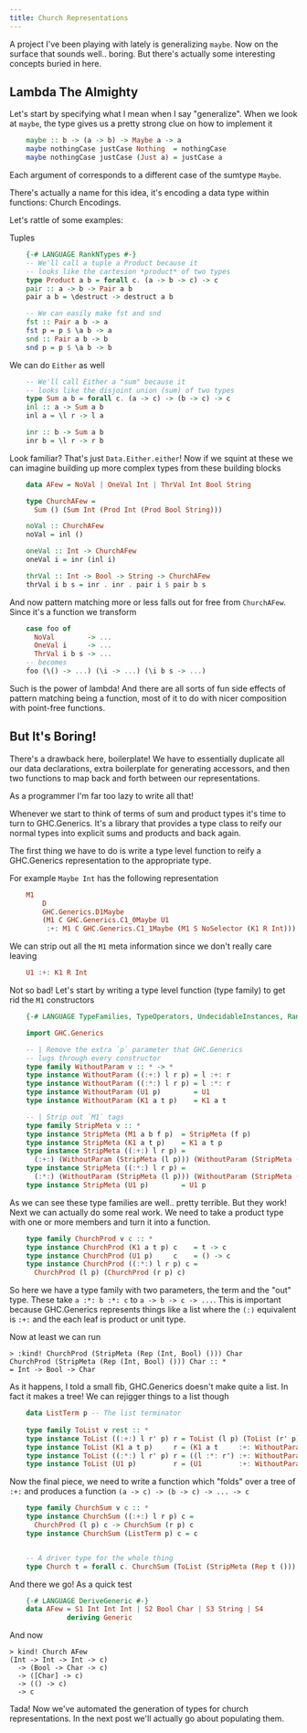 ```yaml
---
title: Church Representations
---
```


A project I've been playing with lately is generalizing `maybe`.
Now on the surface that sounds well.. boring. But there's actually
some interesting concepts buried in here.

## Lambda The Almighty
Let's start by specifying what I mean when I say "generalize".
When we look at `maybe`, the type gives us a pretty strong
clue on how to implement it

``` haskell
    maybe :: b -> (a -> b) -> Maybe a -> a
    maybe nothingCase justCase Nothing  = nothingCase
    maybe nothingCase justCase (Just a) = justCase a
```

Each argument of corresponds to a different case of
the sumtype `Maybe`.

There's actually a name for this idea, it's encoding
a data type within functions: Church Encodings.

Let's rattle of some examples:

Tuples

``` haskell
    {-# LANGUAGE RankNTypes #-}
    -- We'll call a tuple a Product because it
    -- looks like the cartesion *product* of two types
    type Product a b = forall c. (a -> b -> c) -> c
    pair :: a -> b -> Pair a b
    pair a b = \destruct -> destruct a b

    -- We can easily make fst and snd
    fst :: Pair a b -> a
    fst p = p $ \a b -> a
    snd :: Pair a b -> b
    snd p = p $ \a b -> b
```

We can do `Either` as well

``` haskell
    -- We'll call Either a "sum" because it
    -- looks like the disjoint union (sum) of two types
    type Sum a b = forall c. (a -> c) -> (b -> c) -> c
    inl :: a -> Sum a b
    inl a = \l r -> l a

    inr :: b -> Sum a b
    inr b = \l r -> r b
```

Look familiar? That's just `Data.Either.either`!
Now if we squint at these we can imagine building up
more complex types from these building blocks

``` haskell
    data AFew = NoVal | OneVal Int | ThrVal Int Bool String

    type ChurchAFew =
      Sum () (Sum Int (Prod Int (Prod Bool String)))

    noVal :: ChurchAFew
    noVal = inl ()

    oneVal :: Int -> ChurchAFew
    oneVal i = inr (inl i)

    thrVal :: Int -> Bool -> String -> ChurchAFew
    thrVal i b s = inr . inr . pair i $ pair b s
```
And now pattern matching more or less falls out for free from
`ChurchAFew`. Since it's a function we transform

``` haskell
    case foo of
      NoVal        -> ...
      OneVal i     -> ...
      ThrVal i b s -> ...
    -- becomes
    foo (\() -> ...) (\i -> ...) (\i b s -> ...)
```

Such is the power of lambda! And there are all sorts
of fun side effects of pattern matching being a function,
most of it to do with nicer composition with point-free functions.

## But It's Boring!

There's a drawback here, boilerplate! We have to essentially
duplicate all our data declarations, extra boilerplate for generating
accessors, and then two functions to map back and forth between
our representations.

As a programmer I'm far too lazy to write all that!

Whenever we start to think of terms of sum and product types
it's time to turn to GHC.Generics. It's a library that provides
a type class to reify our normal types into explicit sums
and products and back again.

The first thing we have to do is write a type level function
to reify a GHC.Generics representation to the appropriate type.

For example `Maybe Int` has the following representation

``` haskell
    M1
        D
        GHC.Generics.D1Maybe
        (M1 C GHC.Generics.C1_0Maybe U1
         :+: M1 C GHC.Generics.C1_1Maybe (M1 S NoSelector (K1 R Int)))
```

We can strip out all the `M1` meta information since we don't really care leaving

``` haskell
    U1 :+: K1 R Int
```

Not so bad! Let's start by writing a type level function (type family)
to get rid the `M1` constructors

``` haskell
    {-# LANGUAGE TypeFamilies, TypeOperators, UndecidableInstances, RankNTypes #-}

    import GHC.Generics

    -- | Remove the extra `p` parameter that GHC.Generics
    -- lugs through every constructor
    type family WithoutParam v :: * -> *
    type instance WithoutParam ((:+:) l r p) = l :+: r
    type instance WithoutParam ((:*:) l r p) = l :*: r
    type instance WithoutParam (U1 p)        = U1
    type instance WithoutParam (K1 a t p)    = K1 a t

    -- | Strip out `M1` tags
    type family StripMeta v :: *
    type instance StripMeta (M1 a b f p)  = StripMeta (f p)
    type instance StripMeta (K1 a t p)    = K1 a t p
    type instance StripMeta ((:+:) l r p) =
      (:+:) (WithoutParam (StripMeta (l p))) (WithoutParam (StripMeta (r p))) p
    type instance StripMeta ((:*:) l r p) =
      (:*:) (WithoutParam (StripMeta (l p))) (WithoutParam (StripMeta (r p))) p
    type instance StripMeta (U1 p)        = U1 p

```

As we can see these type families are well.. pretty terrible. But they work!
Next we can actually do some real work. We need to take a product type with
one or more members and turn it into a function.

``` haskell
    type family ChurchProd v c :: *
    type instance ChurchProd (K1 a t p) c    = t -> c
    type instance ChurchProd (U1 p)     c    = () -> c
    type instance ChurchProd ((:*:) l r p) c =
      ChurchProd (l p) (ChurchProd (r p) c)
```

So here we have a type family with two parameters, the term and the "out" type.
These take `a :*: b :*: c` to `a -> b -> c -> ...`. This is important because
GHC.Generics represents things like a list where the `(:)` equivalent is `:+:`
and the each leaf is product or unit type.

Now at least we can run

    > :kind! ChurchProd (StripMeta (Rep (Int, Bool) ())) Char
    ChurchProd (StripMeta (Rep (Int, Bool) ())) Char :: *
    = Int -> Bool -> Char


As it happens, I told a small fib, GHC.Generics doesn't make
quite a list. In fact it makes a tree! We can rejigger things
to a list though

``` haskell
    data ListTerm p -- The list terminator
    
    type family ToList v rest :: *
    type instance ToList ((:+:) l r' p) r = ToList (l p) (ToList (r' p) r)
    type instance ToList (K1 a t p)     r = (K1 a t     :+: WithoutParam r) p
    type instance ToList ((:*:) l r' p) r = ((l :*: r') :+: WithoutParam r) p
    type instance ToList (U1 p)         r = (U1         :+: WithoutParam r) p
```

Now the final piece, we need to write a function which "folds" over a tree of
`:+:` and produces a function `(a -> c) -> (b -> c) -> ... -> c`

``` haskell
    type family ChurchSum v c :: *
    type instance ChurchSum ((:+:) l r p) c =
      ChurchProd (l p) c -> ChurchSum (r p) c
    type instance ChurchSum (ListTerm p) c = c


    -- A driver type for the whole thing
    type Church t = forall c. ChurchSum (ToList (StripMeta (Rep t ())) (ListTerm ())) c
```


And there we go! As a quick test

``` haskell
    {-# LANGUAGE DeriveGeneric #-}
    data AFew = S1 Int Int Int | S2 Bool Char | S3 String | S4
              deriving Generic
```

And now

    > kind! Church AFew
    (Int -> Int -> Int -> c)
      -> (Bool -> Char -> c)
      -> ([Char] -> c)
      -> (() -> c)
      -> c

Tada! Now we've automated the generation of types for church representations.
In the next post we'll actually go about populating them.
